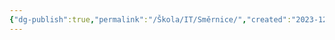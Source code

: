 ```yaml
---
{"dg-publish":true,"permalink":"/Škola/IT/Směrnice/","created":"2023-12-18T11:27:32.260+01:00","updated":"2024-03-13T18:07:17.810+01:00"}
---
```


